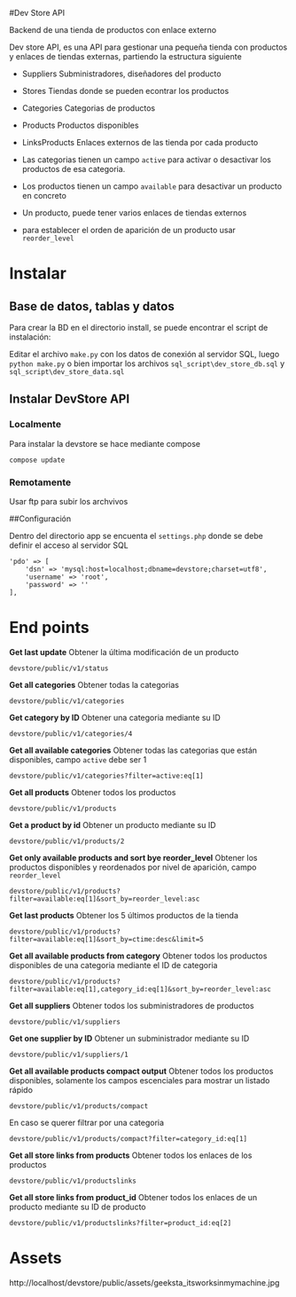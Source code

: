 #Dev Store API

Backend de una tienda de productos con enlace externo


Dev store API, es una API para gestionar una pequeña tienda con productos y enlaces de tiendas externas, partiendo la estructura siguiente

 - Suppliers
Subministradores, diseñadores del producto

 - Stores
Tiendas donde se pueden econtrar los productos

 - Categories
Categorias de productos

 - Products
Productos disponibles

 - LinksProducts
Enlaces externos de las tienda por cada producto

 - Las categorias tienen un campo `active` para activar o desactivar los productos de esa categoria.
 - Los productos tienen un campo `available` para desactivar un producto en concreto
 - Un producto, puede tener varios enlaces de tiendas externos
 - para establecer el orden de aparición de un producto usar `reorder_level`

# Instalar

## Base de datos, tablas y datos

Para crear la BD en el directorio install, se puede encontrar el script de instalación:

Editar el archivo `make.py` con los datos de conexión al servidor SQL, luego
```python make.py``` o bien importar los archivos `sql_script\dev_store_db.sql` y `sql_script\dev_store_data.sql`

## Instalar DevStore API

### Localmente
Para instalar la devstore se hace mediante compose

```compose update```

### Remotamente
Usar ftp para subir los archvivos


##Configuración

Dentro del directorio app se encuenta el `settings.php` donde se debe definir el acceso al servidor SQL

```
'pdo' => [
    'dsn' => 'mysql:host=localhost;dbname=devstore;charset=utf8',
    'username' => 'root',
    'password' => ''
],
```

# End points

**Get last update**
Obtener la última modificación de un producto

`devstore/public/v1/status`


**Get all categories**
Obtener todas la categorias

`devstore/public/v1/categories`

**Get category by ID**
Obtener una categoria mediante su ID

`devstore/public/v1/categories/4`

**Get all available categories**
Obtener todas las categorias que están disponibles, campo `active` debe ser 1

`devstore/public/v1/categories?filter=active:eq[1]`

**Get all products**
Obtener todos los productos

`devstore/public/v1/products`

**Get a product by id**
Obtener un producto mediante su ID

`devstore/public/v1/products/2`

**Get only available products and sort bye reorder_level**
Obtener los productos disponibles y reordenados por nivel de aparición, campo `reorder_level`

`devstore/public/v1/products?filter=available:eq[1]&sort_by=reorder_level:asc`

**Get last products**
Obtener los 5 últimos productos de la tienda

`devstore/public/v1/products?filter=available:eq[1]&sort_by=ctime:desc&limit=5`

**Get all available products from category**
Obtener todos los productos disponibles de una categoria mediante el ID de categoria

`devstore/public/v1/products?filter=available:eq[1],category_id:eq[1]&sort_by=reorder_level:asc`

**Get all suppliers**
Obtener todos los subministradores de productos

`devstore/public/v1/suppliers`

**Get one supplier by ID**
Obtener un subministrador mediante su ID

`devstore/public/v1/suppliers/1`

**Get all available products compact output**
Obtener todos los productos disponibles, solamente los campos escenciales para mostrar un listado rápido

`devstore/public/v1/products/compact`

En caso se querer filtrar por una categoria

`devstore/public/v1/products/compact?filter=category_id:eq[1]`


**Get all store links from products**
Obtener todos los enlaces de los productos

`devstore/public/v1/productslinks`

**Get all store links from product_id**
Obtener todos los enlaces de un producto mediante su ID de producto

`devstore/public/v1/productslinks?filter=product_id:eq[2]`

# Assets
http://localhost/devstore/public/assets/geeksta_itsworksinmymachine.jpg
